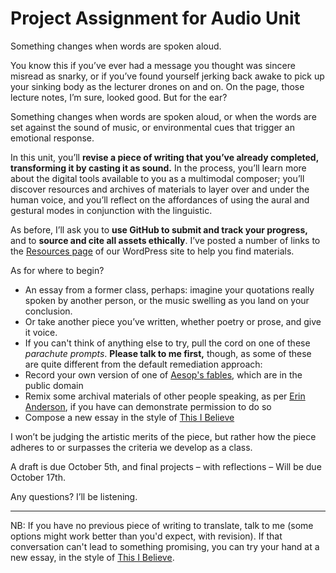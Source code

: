 # Project Assignment for Audio Unit

<larger>Something changes when words are spoken aloud.</larger>

You know this if you’ve ever had a message you thought was sincere misread as snarky, or if you’ve found yourself jerking back awake to pick up your sinking body as the lecturer drones on and on. On the page, those lecture notes, I’m sure, looked good. But for the ear? 

Something changes when words are spoken aloud, or when the words are set against the sound of music, or environmental cues that trigger an emotional response.

In this unit, you’ll **revise a piece of writing that you’ve already completed, transforming it by casting it as sound.** In the process, you’ll learn more about the digital tools available to you as a multimodal composer; you’ll discover resources and archives of materials to layer over and under the human voice, and you’ll reflect on the affordances of using the aural and gestural modes in conjunction with the linguistic.

As before, I’ll ask you to **use GitHub to submit and track your progress,** and to **source and cite all assets ethically**. I’ve posted a number of links to the [Resources page](http://cdm2017.majoringinmeta.net/resources) of our WordPress site to help you find materials.

As for where to begin? 

* An essay from a former class, perhaps: imagine your quotations really spoken by another person, or the music swelling as you land on your conclusion. 
* Or take another piece you’ve written, whether poetry or prose, and give it voice.
* If you can't think of anything else to try, pull the cord on one of these *parachute prompts*. **Please talk to me first,** though, as some of these are quite different from the default remediation approach:
 * Record your own version of one of [Aesop's fables](http://read.gov/aesop/001.html), which are in the public domain
 * Remix some archival materials of other people speaking, as per [Erin Anderson](http://erinand.com/projects.html), if you have can demonstrate permission to do so
 * Compose a new essay in the style of [This I Believe](http://thisibelieve.org/guidelines)
 

I won’t be judging the artistic merits of the piece, but rather how the piece adheres to or surpasses the criteria we develop as a class.

A draft is due October 5th, and final projects – with reflections – Will be due October 17th.

Any questions? I’ll be listening. 

----

NB: If you have no previous piece of writing to translate, talk to me (some options might work better than you'd expect, with revision). If that conversation can't lead to something promising, you can try your hand at a new essay, in the style of [This I Believe](http://thisibelieve.org/guidelines/).
